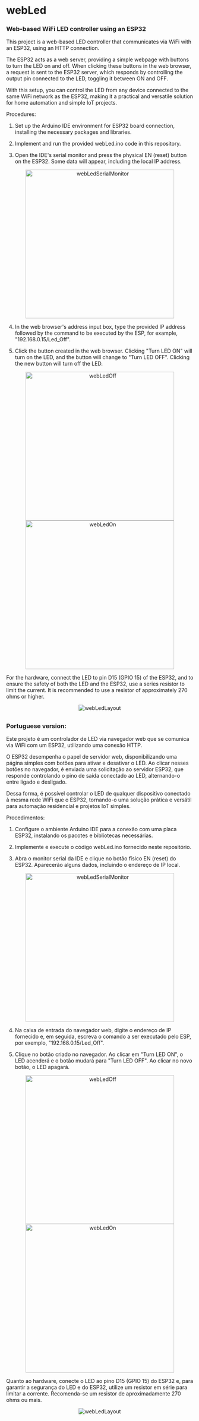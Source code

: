 # webLed
### Web-based WiFi LED controller using an ESP32

This project is a web-based LED controller that communicates via WiFi with an ESP32, using an HTTP connection.

The ESP32 acts as a web server, providing a simple webpage with buttons to turn the LED on and off. When clicking these buttons in the web browser, a request is sent to the ESP32 server, which responds by controlling the output pin connected to the LED, toggling it between ON and OFF.

With this setup, you can control the LED from any device connected to the same WiFi network as the ESP32, making it a practical and versatile solution for home automation and simple IoT projects.

Procedures:

1. Set up the Arduino IDE environment for ESP32 board connection, installing the necessary packages and libraries.

2. Implement and run the provided webLed.ino code in this repository.

3. Open the IDE's serial monitor and press the physical EN (reset) button on the ESP32. Some data will appear, including the local IP address.

<p align="center">
  <img src= https://github.com/andresima0/webLed/assets/111400782/5e61f63b-0e3c-46d2-9acd-a3b7742ae08f) alt="webLedSerialMonitor" width = "400">
</p>

4. In the web browser's address input box, type the provided IP address followed by the command to be executed by the ESP, for example, "192.168.0.15/Led_Off".

5. Click the button created in the web browser. Clicking "Turn LED ON" will turn on the LED, and the button will change to "Turn LED OFF". Clicking the new button will turn off the LED.

<p align="center">
  <img src= https://github.com/andresima0/webLed/assets/111400782/02bc1437-65c0-4ca5-91a5-933ad1611ac6)" alt="webLedOff") width = "400">
  <img src= https://github.com/andresima0/webLed/assets/111400782/2d1c2fc8-a525-4576-96ee-614e633456c6" alt="webLedOn") width = "400">
</p>

For the hardware, connect the LED to pin D15 (GPIO 15) of the ESP32, and to ensure the safety of both the LED and the ESP32, use a series resistor to limit the current. It is recommended to use a resistor of approximately 270 ohms or higher.

<p align="center">
  <img src= https://github.com/andresima0/webLed/assets/111400782/c0778b77-f466-437e-8668-90b39fbf81a1" alt="webLedLayout")>
</p>

##

### Portuguese version:

Este projeto é um controlador de LED via navegador web que se comunica via WiFi com um ESP32, utilizando uma conexão HTTP.

O ESP32 desempenha o papel de servidor web, disponibilizando uma página simples com botões para ativar e desativar o LED. Ao clicar nesses botões no navegador, é enviada uma solicitação ao servidor ESP32, que responde controlando o pino de saída conectado ao LED, alternando-o entre ligado e desligado.

Dessa forma, é possível controlar o LED de qualquer dispositivo conectado à mesma rede WiFi que o ESP32, tornando-o uma solução prática e versátil para automação residencial e projetos IoT simples.

Procedimentos:

1. Configure o ambiente Arduino IDE para a conexão com uma placa ESP32, instalando os pacotes e bibliotecas necessárias.

2. Implemente e execute o código webLed.ino fornecido neste repositório.

3. Abra o monitor serial da IDE e clique no botão físico EN (reset) do ESP32. Aparecerão alguns dados, incluindo o endereço de IP local.

<p align="center">
  <img src= https://github.com/andresima0/webLed/assets/111400782/5e61f63b-0e3c-46d2-9acd-a3b7742ae08f) alt="webLedSerialMonitor" width = "400">
</p>

4. Na caixa de entrada do navegador web, digite o endereço de IP fornecido e, em seguida, escreva o comando a ser executado pelo ESP, por exemplo, "192.168.0.15/Led_Off".

5. Clique no botão criado no navegador. Ao clicar em "Turn LED ON", o LED acenderá e o botão mudará para "Turn LED OFF". Ao clicar no novo botão, o LED apagará.

<p align="center">
  <img src= https://github.com/andresima0/webLed/assets/111400782/02bc1437-65c0-4ca5-91a5-933ad1611ac6)" alt="webLedOff") width = "400">
  <img src= https://github.com/andresima0/webLed/assets/111400782/2d1c2fc8-a525-4576-96ee-614e633456c6" alt="webLedOn") width = "400">
</p>

Quanto ao hardware, conecte o LED ao pino D15 (GPIO 15) do ESP32 e, para garantir a segurança do LED e do ESP32, utilize um resistor em série para limitar a corrente. Recomenda-se um resistor de aproximadamente 270 ohms ou mais.

<p align="center">
  <img src= https://github.com/andresima0/webLed/assets/111400782/c0778b77-f466-437e-8668-90b39fbf81a1" alt="webLedLayout")>
</p>
